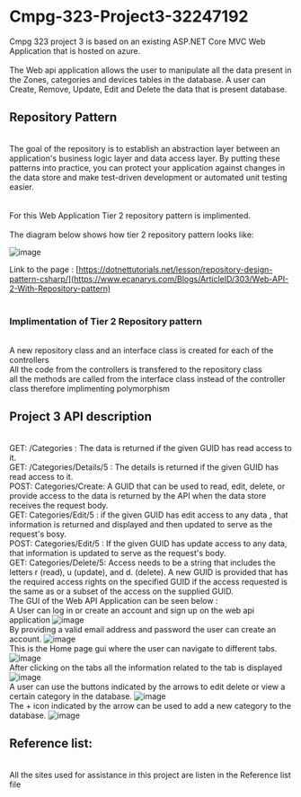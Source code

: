 # Cmpg-323-Project3-32247192
Cmpg 323 project 3 is based on an existing ASP.NET Core MVC Web Application that is hosted on azure.
<br />
<br />The Web api application allows the user to manipulate all the data present in the Zones, categories and devices tables in the database.
A user can Create, Remove, Update, Edit and Delete the data that is present database.
## Repository Pattern 
<br />The goal of the repository  is to establish an abstraction layer between an application's business logic layer and data access layer.
By putting these patterns into practice, you can protect your application against changes in the data store and make test-driven development or automated unit testing easier.
<br />
<br />
<br />For this Web Application Tier 2 repository pattern is implimented.
<br />
<br />The diagram below shows how tier 2 repository pattern looks like:


![image](https://user-images.githubusercontent.com/88322853/193018460-b2fa4efd-8682-461b-98f8-6dbe7df7dc71.png)




Link to the page : [https://dotnettutorials.net/lesson/repository-design-pattern-csharp/](https://www.ecanarys.com/Blogs/ArticleID/303/Web-API-2-With-Repository-pattern)
<br />
<br />
### Implimentation of Tier 2 Repository pattern
<br /> A new repository class and an interface class is created for each of the controllers
<br /> All the code from the controllers is transfered to the repository class
<br /> all the methods are called from the interface class instead of the controller class therefore implimenting polymorphism 

## Project 3 API description 
<br />    GET: /Categories : The data is returned if the given GUID has read access to it. 
<br />    GET: /Categories/Details/5 : The details is returned if the given GUID has read access to it.
<br />    POST: Categories/Create: A GUID that can be used to read, edit, delete, or provide access to the data is returned by the API when the data store receives the request body. 
<br />    GET: Categories/Edit/5 : if the given GUID has edit access to any data , that information is returned and displayed and then updated to serve as the request's bosy.
<br />    POST: Categories/Edit/5 : If the given GUID has update access to any data, that information is updated to serve as the request's body.
<br />    GET: Categories/Delete/5: Access needs to be a string that includes the letters r (read), u (update), and d. (delete).
A new GUID is provided that has the required access rights on the specified GUID if the access requested is the same as or a subset of the access on the supplied GUID. 
<br /> The GUI of the Web API Application can be seen below :
<br /> A User can log in or create an account and sign up on the web api application 
![image](https://user-images.githubusercontent.com/88322853/193021549-5b572692-0614-468f-9afd-8c905bcf698f.png)
<br /> By providing a valid email address and password the user can create an account.
![image](https://user-images.githubusercontent.com/88322853/193021640-4866db9b-2d88-4c38-a8ce-a19abdc42c7a.png)
<br /> This is the Home page gui where the user can navigate to different tabs.
![image](https://user-images.githubusercontent.com/88322853/193021712-11bbbdcf-d635-4268-ab1d-57d58e2e795f.png)
<br /> After clicking on the tabs all the information related to the tab is displayed 
![image](https://user-images.githubusercontent.com/88322853/193021857-6d41805b-ffec-44ef-a854-b99a692a6d27.png)
<br /> A user can use the buttons indicated by the arrows to edit delete or view a certain category in the database.
![image](https://user-images.githubusercontent.com/88322853/193022633-e574c106-7e85-4608-b6bc-a67cff712895.png)
<br /> The + icon indicated by the arrow can be used to add a new category to the database.
![image](https://user-images.githubusercontent.com/88322853/193022799-4cf78251-cdf5-486c-80ee-57aa15e47516.png)

## Reference list:
<br /> All the sites used for assistance in this project are listen in the Reference list file 






